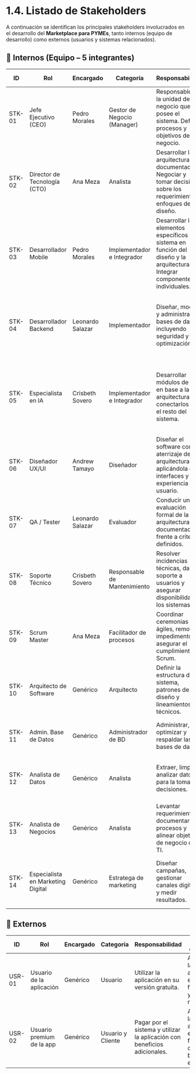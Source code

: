 # 1.4. Listado de Stakeholders

A continuación se identifican los principales stakeholders involucrados en el desarrollo del **Marketplace para PYMEs**, tanto internos (equipo de desarrollo) como externos (usuarios y sistemas relacionados).  

## 🔹 Internos (Equipo – 5 integrantes)

| ID      | Rol                        | Encargado        | Categoría                  | Responsabilidad                                                                 | Interés en la Arquitectura                                                                 |
|---------|----------------------------|------------------|----------------------------|---------------------------------------------------------------------------------|---------------------------------------------------------------------------------------------|
| STK-01  | Jefe Ejecutivo (CEO)       | Pedro Morales    | Gestor de Negocio (Manager)| Responsable de la unidad de negocio que posee el sistema. Define procesos y objetivos de negocio. | Entender cómo la arquitectura permite el logro de los objetivos de negocio.                 |
| STK-02  | Director de Tecnología (CTO)| Ana Meza        | Analista                   | Desarrollar la arquitectura y su documentación. Negociar y tomar decisiones sobre los requerimientos y enfoques de diseño. | Evidenciar que la arquitectura cumple los objetivos y es viable.                            |
| STK-03  | Desarrollador Mobile       | Pedro Morales    | Implementador e Integrador | Desarrollar los elementos específicos del sistema en función del diseño y la arquitectura. Integrar componentes individuales. | Entender restricciones inviolables, libertades aceptables y que la arquitectura facilite la integración. |
| STK-04  | Desarrollador Backend      | Leonardo Salazar | Implementador              | Diseñar, modelar y administrar bases de datos, incluyendo seguridad y optimización. | Entender cómo los datos se crean, utilizan y actualizan; garantizar propiedades de BD para cumplir requerimientos. |
| STK-05  | Especialista en IA         | Crisbeth Sovero | Implementador e Integrador | Desarrollar módulos de IA en base a la arquitectura y conectarlos con el resto del sistema. | Que la arquitectura permita incorporar nuevas tecnologías y facilitar la integración de servicios externos. |
| STK-06  | Diseñador UX/UI            | Andrew Tamayo   | Diseñador                  | Diseñar el software como aterrizaje de la arquitectura, aplicándola en interfaces y experiencia de usuario. | Entender cómo sus componentes interactúan con otros y resolver problemas de contención de recursos. |
| STK-07  | QA / Tester                | Leonardo Salazar | Evaluador                  | Conducir una evaluación formal de la arquitectura y su documentación frente a criterios definidos. | Evaluar la capacidad de la arquitectura para entregar funcionalidad y atributos de calidad. |
| STK-08  | Soporte Técnico            | Crisbeth Sovero | Responsable de Mantenimiento| Resolver incidencias técnicas, dar soporte a usuarios y asegurar disponibilidad de los sistemas. | Que la arquitectura facilite el mantenimiento y resolución de problemas técnicos.            |
| STK-09  | Scrum Master               | Ana Meza        | Facilitador de procesos    | Coordinar ceremonias ágiles, remover impedimentos y asegurar el cumplimiento de Scrum. | Que la arquitectura permita ciclos de entrega iterativos y mejora continua.                 |
| STK-10  | Arquitecto de Software     | Genérico        | Arquitecto                 | Definir la estructura del sistema, patrones de diseño y lineamientos técnicos.   | Asegurar que la arquitectura sea escalable, flexible y cumpla los objetivos técnicos.        |
| STK-11  | Admin. Base de Datos       | Genérico        | Administrador de BD        | Administrar, optimizar y respaldar las bases de datos.                           | Garantizar disponibilidad, seguridad y consistencia de los datos.                           |
| STK-12  | Analista de Datos          | Genérico        | Analista                   | Extraer, limpiar y analizar datos para la toma de decisiones.                   | Que la arquitectura permita acceso eficiente y seguro a los datos.                          |
| STK-13  | Analista de Negocios       | Genérico        | Analista                   | Levantar requerimientos, documentar procesos y alinear objetivos de negocio con TI. | Que la arquitectura refleje necesidades reales del negocio.                                 |
| STK-14  | Especialista en Marketing Digital | Genérico  | Estratega de marketing     | Diseñar campañas, gestionar canales digitales y medir resultados.                | Que la arquitectura permita integrar herramientas de marketing y analítica.                 |


## 🔹 Externos

| ID      | Rol                       | Encargado | Categoría        | Responsabilidad                                           | Interés en la Arquitectura                                                         |
|---------|---------------------------|-----------|------------------|-----------------------------------------------------------|------------------------------------------------------------------------------------|
| USR-01  | Usuario de la aplicación  | Genérico  | Usuario          | Utilizar la aplicación en su versión gratuita.            | Asegurar que la arquitectura entregue la funcionalidad y calidad requerida.         |
| USR-02  | Usuario premium de la app | Genérico  | Usuario y Cliente| Pagar por el sistema y utilizar la aplicación con beneficios adicionales. | Asegurar que la arquitectura entregue la funcionalidad, calidad y beneficios esperados. |
